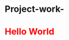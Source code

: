# Project-work-
<html>
  <head>
  </head>
  <style>
    #abc{
      color:red;
      }
  </style>
  <body>
<div id="abc"><h1>Hello World</h1></div>
  </body>
</html>
